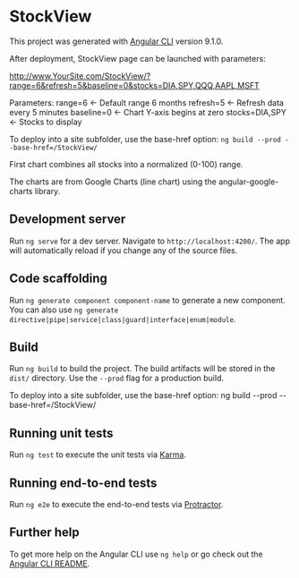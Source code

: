 # StockView

This project was generated with [Angular CLI](https://github.com/angular/angular-cli) version 9.1.0.

After deployment, StockView page can be launched with parameters:

http://www.YourSite.com/StockView/?range=6&refresh=5&baseline=0&stocks=DIA,SPY,QQQ,AAPL,MSFT

Parameters:
  range=6         <- Default range 6 months
  refresh=5       <- Refresh data every 5 minutes
  baseline=0      <- Chart Y-axis begins at zero
  stocks=DIA,SPY  <- Stocks to display

To deploy into a site subfolder, use the base-href option:
`ng build --prod --base-href=/StockView/`

First chart combines all stocks into a normalized (0-100) range.

The charts are from Google Charts (line chart) using the angular-google-charts library.

## Development server

Run `ng serve` for a dev server. Navigate to `http://localhost:4200/`. The app will automatically reload if you change any of the source files.

## Code scaffolding

Run `ng generate component component-name` to generate a new component. You can also use `ng generate directive|pipe|service|class|guard|interface|enum|module`.

## Build

Run `ng build` to build the project. The build artifacts will be stored in the `dist/` directory. Use the `--prod` flag for a production build.

To deploy into a site subfolder, use the base-href option:
ng build --prod --base-href=/StockView/

## Running unit tests

Run `ng test` to execute the unit tests via [Karma](https://karma-runner.github.io).

## Running end-to-end tests

Run `ng e2e` to execute the end-to-end tests via [Protractor](http://www.protractortest.org/).

## Further help

To get more help on the Angular CLI use `ng help` or go check out the [Angular CLI README](https://github.com/angular/angular-cli/blob/master/README.md).
